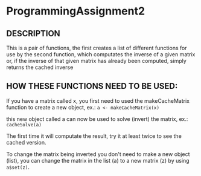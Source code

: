 # ProgrammingAssignment2

## DESCRIPTION

This is a pair of functions, the first creates a list of different functions for use by the second function, which computates the inverse of a given matrix or, if the inverse of that given matrix has already been computed, simply returns the cached inverse

## HOW THESE FUNCTIONS NEED TO BE USED:

If you have a matrix called x, you first need to used the makeCacheMatrix function to create a new object, ex.:
`a <- makeCacheMatrix(x)`

this new object called a can now be used to solve (invert) the matrix, ex.:
`cacheSolve(a)`

The first time it will computate the result, try it at least twice to see the  cached version.

To change the matrix being inverted you don't need to make a new object (list), you
can change the matrix in the list (a) to a new matrix (z) by using `a$set(z)`.